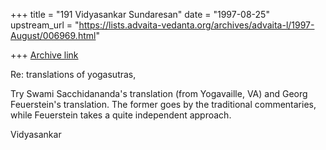 +++
title = "191 Vidyasankar Sundaresan"
date = "1997-08-25"
upstream_url = "https://lists.advaita-vedanta.org/archives/advaita-l/1997-August/006969.html"

+++
[Archive link](https://lists.advaita-vedanta.org/archives/advaita-l/1997-August/006969.html)

Re: translations of yogasutras,

Try Swami Sacchidananda's translation (from Yogavaille, VA) and Georg
Feuerstein's translation. The former goes by the traditional commentaries,
while Feuerstein takes a quite independent approach.

Vidyasankar

